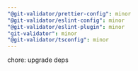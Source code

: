 ```yaml
---
"@git-validator/prettier-config": minor
"@git-validator/eslint-config": minor
"@git-validator/eslint-plugin": minor
"git-validator": minor
"@git-validator/tsconfig": minor
---
```


chore: upgrade deps
